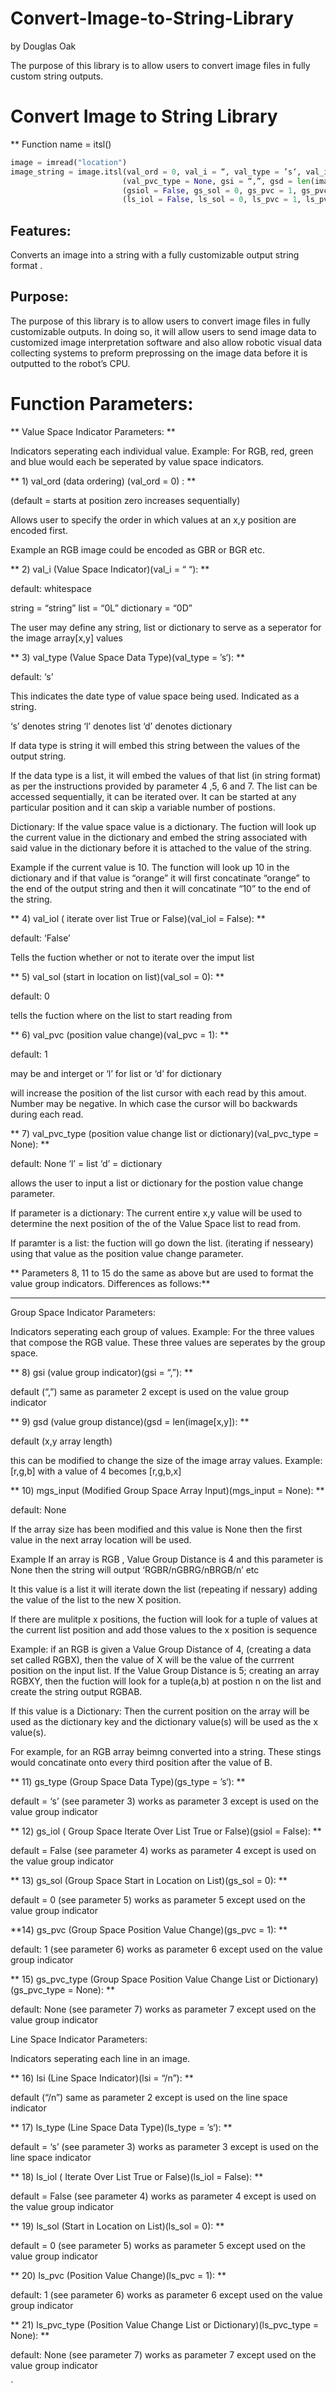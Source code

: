# Convert-Image-to-String-Library
by Douglas Oak

The purpose of this library is to allow users to convert image files in fully custom string outputs. 

# Convert Image to String Library

** Function name = itsl()

```python
image = imread("location")
image_string = image.itsl(val_ord = 0, val_i = “, val_type = ’s‘, val_iol = False, val_sol = 0, val_pvc = 1  ) 
                         (val_pvc_type = None, gsi = “,”, gsd = len(image[x,y]), mgs_input = None, gs_type = ’s‘)
                         (gsiol = False, gs_sol = 0, gs_pvc = 1, gs_pvc_type = None, lsi = “/n”, ls_type = ’s‘)
                         (ls_iol = False, ls_sol = 0, ls_pvc = 1, ls_pvc_type = None)
```

## Features:
Converts an image into a string with a fully customizable output string format .

## Purpose: 

The purpose of this library is to allow users to convert image files in fully customizable outputs. In doing so, it will allow users to send image data to customized image interpretation software and also allow robotic visual data collecting systems to preform preprossing on the image data before it is outputted to the robot’s CPU. 

# Function Parameters: 

** Value Space Indicator Parameters: **

Indicators seperating each individual value. 
Example: For RGB, red, green and blue would each be seperated by value space indicators.

** 1) val_ord (data ordering) (val_ord = 0) : **

 (default = starts at position zero increases sequentially)  

Allows user to specify the order in which values at an x,y position are encoded first.

Example an RGB image could be encoded as GBR or BGR etc.

** 2) val_i (Value Space Indicator)(val_i = “ “): **

default: whitespace

string = “string”
list = “0L”
dictionary = “0D”

The user may define any string, list or dictionary to serve as a seperator for the image array[x,y] values 

** 3) val_type (Value Space Data Type)(val_type = ’s‘): **

default: ‘s’

This indicates the date type of value space being used. Indicated as a string.

‘s’  denotes string
‘l’  denotes list
‘d’ denotes dictionary

If data type is string it will embed this string between the values of the output string. 

If the data type is a list, it will embed the values of that list (in string format) as per the instructions provided by parameter 4 ,5, 6 and 7. The list can be accessed sequentially, it can be iterated over.  It can be started at any particular position and it can skip a variable number of postions. 

Dictionary: If the value space value is a dictionary. The fuction will look up the current value in the dictionary and embed the string associated with said value in the dictionary before it is attached to the value of the string.

Example if the current value is 10. The function will look up 10 in the dictionary and if that value is “orange” it will first concatinate “orange” to the end of the output string and then it will concatinate “10” to the end of the string.



** 4) val_iol ( iterate over list True or False)(val_iol = False): **

default: ‘False’

Tells the fuction whether or not to iterate over the imput list

** 5) val_sol (start in location on list)(val_sol = 0): **

default: 0

tells the fuction where on the list to start reading from

** 6) val_pvc (position value change)(val_pvc = 1): **

default: 1

may be and interget or ‘l’ for list or ‘d’ for dictionary

will increase the position of the list cursor with each read by this amout. Number may be negative. In which case the cursor will bo backwards during each read. 

** 7) val_pvc_type  (position value change list or dictionary)(val_pvc_type = None): **

default: None
‘l’ = list
‘d’ = dictionary

allows the user to input a list or dictionary for the postion value change parameter.

If parameter is a dictionary: The current entire x,y value will be used to determine the next position of the of the Value Space list to read from.

If paramter is a list: the fuction will go down the list. (iterating if nesseary) using that value as the position value change parameter.

** Parameters 8, 11 to 15  do the same as above but are used to format the value group indicators. Differences as follows:**


---------------------------------------------------------------------------------------------------------------------------

Group Space Indicator Parameters:

Indicators seperating each group of values.
Example: For the three values that compose the RGB value. These three values are seperates by the group space.

** 8) gsi (value group indicator)(gsi = “,”): **

default (“,”) same as parameter 2 except is used on the value group indicator

** 9) gsd (value group distance)(gsd = len(image[x,y]): **

default (x,y array length)

this can be modified to change the size of the image array values.
Example: [r,g,b] with a value of 4 becomes [r,g,b,x]

** 10) mgs_input (Modified Group Space Array Input)(mgs_input = None): **

default: None

If the array size has been modified and this value is None then the first value in the next array location will be used.

Example If an array is RGB , Value Group Distance is 4 and this parameter is None then the string will output ‘RGBR/nGBRG/nBRGB/n’ etc

It this value is a list it will iterate down the list (repeating if nessary)  adding the value of the list to the new X position. 

If there are mulitple x positions, the fuction will look for a tuple of values at the current list position and add those values to the x position is sequence  

Example: if an RGB is given a Value Group Distance of 4, (creating a data set called RGBX), then the value of X will be the value of the currrent position on the input list. If the Value Group Distance is 5; creating an array RGBXY, then the fuction will look for a tuple(a,b) at postion n on the list and create the string output RGBAB.

If this value is a Dictionary: Then the current position on the array will be used as the dictionary key and the dictionary value(s) will be used as the x value(s).


For example, for an RGB array beimng converted into a string. These stings would concatinate onto every third position after the value of B. 

** 11) gs_type (Group Space Data Type)(gs_type = ’s‘): **

default = ‘s’  (see parameter 3) works as parameter 3 except is used on the value group indicator

** 12) gs_iol ( Group Space Iterate Over List True or False)(gsiol = False): **

default = False (see parameter 4) works as parameter 4 except is used on the value group indicator

** 13) gs_sol (Group Space Start in Location on List)(gs_sol = 0): **

default = 0 (see parameter 5) works as parameter 5 except used on the value group indicator

**14) gs_pvc (Group Space Position Value Change)(gs_pvc = 1): **

default: 1 (see parameter 6) works as parameter 6 except used on the value group indicator


** 15) gs_pvc_type (Group Space Position Value Change List or Dictionary)(gs_pvc_type = None): **

default: None (see parameter 7) works as parameter 7 except used on the value group indicator




Line Space Indicator Parameters:

Indicators seperating each line in an image.

** 16) lsi (Line Space Indicator)(lsi = “/n”): **

default (“/n”) same as parameter 2 except is used on the line space indicator

** 17) ls_type (Line Space Data Type)(ls_type = ’s‘): **

default = ‘s’  (see parameter 3) works as parameter 3 except is used on the line space indicator

** 18) ls_iol ( Iterate Over List True or False)(ls_iol = False): **

default = False (see parameter 4) works as parameter 4 except is used on the value group indicator

** 19) ls_sol (Start in Location on List)(ls_sol = 0): **

default = 0 (see parameter 5) works as parameter 5 except used on the value group indicator


** 20) ls_pvc (Position Value Change)(ls_pvc = 1): **

default: 1 (see parameter 6) works as parameter 6 except used on the value group indicator

** 21) ls_pvc_type (Position Value Change List or Dictionary)(ls_pvc_type = None): **

default: None (see parameter 7) works as parameter 7 except used on the value group indicator

`
